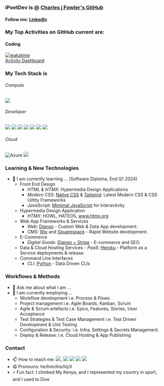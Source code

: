 <!--
    **iPoetDev/Ipoetdev** is a ✨ _special_ ✨ repository because its `README.md` (this file) appears on your GitHub profile.
-->

### iPoetDev is @ [Charles j Fowler's GitHub](https://github.com/iPoetDev)

#### Follow me: [LinkedIn](www.linkedin.com/comm/mynetwork/discovery-see-all?usecase=PEOPLE_FOLLOWS&followMember=charlesjfowler)

### My Top Activities on GitHub current are:

#### Coding
[![wakatime](https://wakatime.com/badge/user/2027c27d-0bab-4d7c-bfed-5d0b21285657.svg)](https://wakatime.com/@2027c27d-0bab-4d7c-bfed-5d0b21285657) <br>
[Activity Dashboard](https://wakatime.com/@ipoetdev)

### My Tech Stack is

###### Compute
![](https://badgen.net/badge/icon/windows?icon=windows&label)

###### Developer
![](https://badgen.net/badge/icon/git?icon=git&label) ![](https://badgen.net/badge/icon/github?icon=github&label) ![](https://badgen.net/badge/icon/gitlab?icon=gitlab&label) ![](https://badgen.net/badge/icon/jira?icon=jira&label) ![](https://badgen.net/badge/icon/maven?icon=maven&label) ![](https://badgen.net/badge/icon/nuget?icon=nuget&label) ![](https://badgen.net/badge/icon/terminal?icon=terminal&label)

###### Cloud
![](https://badgen.net/badge/Azure/azure%20fundamentals?icon=azure&label  "Azure") ![](https://badgen.net/badge/AWS/aws?icon=amazonaws&label)



### Learning & New Technologies

- 🌱 I am currently learning ... (Software Diploma, End Q1 2024)
   -  Front End Design
      -  *HTML & HTMX*: Hypermedia Design Applications
      -  *Modern CSS*: <ins>Native CSS</ins> & <ins>Tailwind</ins>: Latest Modern CSS & CSS Uiltity Frameworks
      -  *JavaScript*: <ins>Mimimal JavaScript</ins> for Interactivity
   -  Hypermedia Design Application
      -  *HTMX*: HOWL,  HATEOS, www.htmx.org 
   -  Web App Frameworks & Services
      -  *Web*: <ins>Django</ins> - Custom Web & Data App development.
      -  *CMS*: <ins>Wix</ins> and <ins>Squarespace</ins> - Rapid Website development.
   -  E-Commerce
      -  *Digital Goods*:   <ins>Django + Stripe</ins> - E-commerce and SEO.  
   -   Data & Cloud Hosting Services
      -   *PaaS*: <ins>Heroku</ins> - Platform as a Service deployments & release.  
   -  Command Line Interfaces
      -   *CLI*: <ins>Python</ins> - Data Driven CLIs
   


### Workflows & Methods

- 💬 Ask me about what I am ...
- 🌱 I am currently employing ...
   -  Workflow development i.e. Process & Flows
   -  Project management i.e. Agile Boards, Kanban, Scrum
   -  Agile & Scrum artefacts i.e. Epics, Features, Stories, User Acceptance
   -  Test Strategies & Test Case Management i.e. Test Driven Development & Unit Testing
   -  Configuration & Security: i.e. Infra, Settings & Secrets Management.
   -  Deploy & Release: i.e. Cloud Hosting & App Publishing

### Contact
- 📫 How to reach me: [![](https://img.shields.io/badge/LinkTree-%F0%9F%94%97%20Charles%20J%20Fowler%20%F0%9F%94%97-blue?logo=linktree)](https://linktr.ee/charlesjfowler), ![](https://badgen.net/badge/icon/discord?icon=discord&label) ![](https://badgen.net/badge/icon/slack?icon=slack&label) ![](https://badgen.net/badge/icon/telegram?icon=telegram&label) ![](https://badgen.net/badge/icon/twitter?icon=twitter&label)
- 😄 Pronouns: he/him/his/hij/il
- ⚡ Fun fact: I climbed My Kenya, and I represented my country in sport, and I used to Dive

<!--

Here are some ideas to get you started:

- 🔭 I’m currently working on ...
- 🌱 I’m currently learning ...
- 🤔 I’m looking for help with ...
- 💬 Ask me about ...
- ⚡ Fun fact: ...
-->
